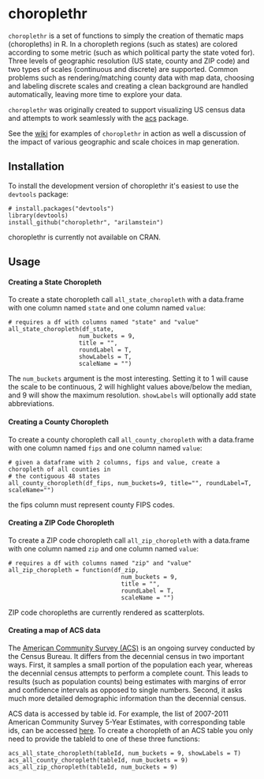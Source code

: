 # choroplethr

`choroplethr` is a set of functions to simply the creation of thematic maps (choropleths) in R.  In a choropleth regions (such as states) are colored according to some metric (such as which political party the state voted for).  Three levels of geographic resolution (US state, county and ZIP code) and two types of scales (continuous and discrete) are supported.  Common problems such as rendering/matching county data with map data, choosing and labeling discrete scales and creating a clean background are handled automatically, leaving more time to explore your data.  

`choroplethr` was originally created to support visualizing US census data and attempts to work seamlessly with the [acs](http://cran.r-project.org/web/packages/acs/) package.  

See the [wiki](https://github.com/arilamstein/choroplethr/wiki) for examples of `choroplethr` in action as well a discussion of the impact of various geographic and scale choices in map generation.

## Installation

To install the development version of choroplethr it's easiest to use the `devtools` package:

```
# install.packages("devtools")
library(devtools)
install_github("choroplethr", "arilamstein")
```

choroplethr is currently not available on CRAN.

## Usage

#### Creating a State Choropleth
To create a state choropleth call `all_state_choropleth` with a data.frame with one column named `state` and one column named `value`:
```
# requires a df with columns named "state" and "value"
all_state_choropleth(df_state, 
                    num_buckets = 9, 
                    title = "", 
                    roundLabel = T, 
                    showLabels = T,
                    scaleName = "")
```
The `num_buckets` argument is the most interesting.  Setting it to 1 will cause the scale to be continuous, 2 will highlight values above/below the median, and 9 will show the maximum resolution.  `showLabels` will optionally add state abbreviations.

#### Creating a County Choropleth
To create a county choropleth call `all_county_choropleth` with a data.frame with one column named `fips` and one column named `value`:
```
# given a dataframe with 2 columns, fips and value, create a choropleth of all counties in
# the contiguous 48 states
all_county_choropleth(df_fips, num_buckets=9, title="", roundLabel=T, scaleName="")
```
the fips column must represent county FIPS codes.

#### Creating a ZIP Code Choropleth
To create a ZIP code choropleth call `all_zip_choropleth` with a data.frame with one column named `zip` and one column named `value`:

```
# requires a df with columns named "zip" and "value"
all_zip_choropleth = function(df_zip, 
                                num_buckets = 9, 
                                title = "", 
                                roundLabel = T,
                                scaleName = "")
```

ZIP code choropleths are currently rendered as scatterplots.

#### Creating a map of ACS data

The [American Community Survey (ACS)](https://www.census.gov/acs/www/) is an ongoing survey conducted by the Census Bureau.  It differs from the decennial census in two important ways.  First, it samples a small portion of the population each year, whereas the decennial census attempts to perform a complete count.  This leads to results (such as population counts) being estimates with margins of error and confidence intervals as opposed to single numbers.  Second, it asks much more detailed demographic information than the decennial census.  

ACS data is accessed by table id.  For example, the list of 2007-2011 American Community Survey 5-Year Estimates, with corresponding table ids, can be accessed [here](http://factfinder2.census.gov/faces/help/jsf/pages/metadata.xhtml?lang=en&type=dataset&id=dataset.en.ACS_11_5YR#).  To create a choropleth of an ACS table you only need to provide the tableId to one of these three functions:

```
acs_all_state_choropleth(tableId, num_buckets = 9, showLabels = T)
acs_all_county_choropleth(tableId, num_buckets = 9)
acs_all_zip_choropleth(tableId, num_buckets = 9)
```

